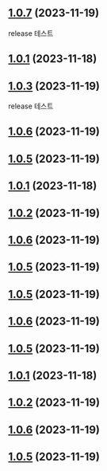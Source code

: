 ## [1.0.7](https://github.com/CHUGGU-ME/CHUGGU-ME-v2/compare/v1.0.1...v1.0.7) (2023-11-19)
release 테스트


## [1.0.1](https://github.com/CHUGGU-ME/CHUGGU-ME-v2/compare/v1.0.2...v1.0.1) (2023-11-18)



## [1.0.3](https://github.com/CHUGGU-ME/CHUGGU-ME-v2/compare/v1.0.6...v1.0.3) (2023-11-19)
release 테스트


## [1.0.6](https://github.com/CHUGGU-ME/CHUGGU-ME-v2/compare/v1.0.5...v1.0.6) (2023-11-19)



## [1.0.5](https://github.com/CHUGGU-ME/CHUGGU-ME-v2/compare/v1.0.1...v1.0.5) (2023-11-19)



## [1.0.1](https://github.com/CHUGGU-ME/CHUGGU-ME-v2/compare/v1.0.2...v1.0.1) (2023-11-18)



## [1.0.2](https://github.com/CHUGGU-ME/CHUGGU-ME-v2/compare/v1.0.6...v1.0.2) (2023-11-19)



## [1.0.6](https://github.com/CHUGGU-ME/CHUGGU-ME-v2/compare/v1.0.5...v1.0.6) (2023-11-19)



## [1.0.5](https://github.com/CHUGGU-ME/CHUGGU-ME-v2/compare/v1.0.1...v1.0.5) (2023-11-19)



## [1.0.5](https://github.com/CHUGGU-ME/CHUGGU-ME-v2/compare/v1.0.6...v1.0.5) (2023-11-19)



## [1.0.6](https://github.com/CHUGGU-ME/CHUGGU-ME-v2/compare/v1.0.5...v1.0.6) (2023-11-19)



## [1.0.5](https://github.com/CHUGGU-ME/CHUGGU-ME-v2/compare/v1.0.1...v1.0.5) (2023-11-19)



## [1.0.1](https://github.com/CHUGGU-ME/CHUGGU-ME-v2/compare/v1.0.2...v1.0.1) (2023-11-18)



## [1.0.2](https://github.com/CHUGGU-ME/CHUGGU-ME-v2/compare/v1.0.6...v1.0.2) (2023-11-19)



## [1.0.6](https://github.com/CHUGGU-ME/CHUGGU-ME-v2/compare/v1.0.5...v1.0.6) (2023-11-19)



## [1.0.5](https://github.com/CHUGGU-ME/CHUGGU-ME-v2/compare/v1.0.1...v1.0.5) (2023-11-19)



